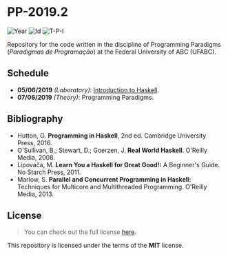 # PP-2019.2
![Year][year] ![Id][id] ![T-P-I][tpi]

Repository for the code written in the discipline of
Programming Paradigms (*Paradigmas de Programação*) at 
the Federal University of ABC (UFABC).

[year]: https://flat.badgen.net/badge/year/2019.2/blue
[id]: https://flat.badgen.net/badge/id/MCTA016-13/orange
[tpi]: https://flat.badgen.net/badge/T-P-I/2-2-4/grey

## Schedule

- **05/06/2019** *(Laboratory)*: [Introduction to Haskell].
- **07/06/2019** *(Theory)*: Programming Paradigms.

[Introduction to Haskell]: laboratory/2019.06.05

## Bibliography

- Hutton, G. **Programming in Haskell**, 2nd ed.
  Cambridge University Press, 2016.
- O'Sullivan, B.; Stewart, D.; Goerzen, J. **Real World Haskell**.
  O'Reilly Media, 2008.
- Lipovača, M. **Learn You a Haskell for Great Good!:**
  A Beginner's Guide. No Starch Press, 2011.
- Marlow, S. **Parallel and Concurrent Programming in Haskell:**
  Techniques for Multicore and Multithreaded Programming.
  O'Reilly Media, 2013.

## License

> You can check out the full license [here](LICENSE).

This repository is licensed under the terms of the **MIT** license.
